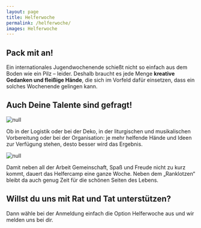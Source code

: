 ```yaml
---
layout: page
title: Helferwoche
permalink: /helferwoche/
images: Helferwoche
---
```

## Pack mit an!

Ein internationales Jugendwochenende schießt nicht so einfach aus dem Boden wie ein Pilz – leider. Deshalb braucht es jede Menge <strong>kreative Gedanken und fleißige Hände</strong>, die sich im Vorfeld dafür einsetzen, dass ein solches Wochenende gelingen kann. 

## Auch Deine Talente sind gefragt!

![null](/assets/uploads/img_0468.webp)

Ob in der Logistik oder bei der Deko, in der liturgischen und musikalischen Vorbereitung oder bei der Organisation: je mehr helfende Hände und Ideen zur Verfügung stehen, desto besser wird das Ergebnis.

![null](/assets/uploads/img_49921.webp)

Damit neben all der Arbeit Gemeinschaft, Spaß und Freude nicht zu kurz kommt, dauert das Helfercamp eine ganze Woche. Neben dem „Ranklotzen“ bleibt da auch genug Zeit für die schönen Seiten des Lebens.

## Willst du uns mit Rat und Tat unterstützen?

Dann wähle bei der Anmeldung einfach die Option Helferwoche aus und wir melden uns bei dir.
